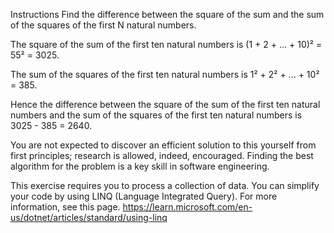 Instructions
Find the difference between the square of the sum and the sum of the squares of the first N natural numbers.

The square of the sum of the first ten natural numbers is (1 + 2 + ... + 10)² = 55² = 3025.

The sum of the squares of the first ten natural numbers is 1² + 2² + ... + 10² = 385.

Hence the difference between the square of the sum of the first ten natural numbers and the sum of the squares of the first ten natural numbers is 3025 - 385 = 2640.

You are not expected to discover an efficient solution to this yourself from first principles; research is allowed, indeed, encouraged. Finding the best algorithm for the problem is a key skill in software engineering.

This exercise requires you to process a collection of data. You can simplify your code by using LINQ (Language Integrated Query). For more information, see this page.
https://learn.microsoft.com/en-us/dotnet/articles/standard/using-linq 

